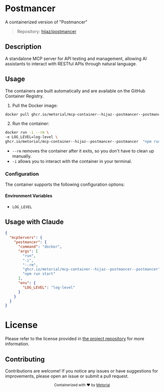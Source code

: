 
# Postmancer

A containerized version of "Postmancer"

> Repository: [hijaz/postmancer](https://github.com/hijaz/postmancer)

## Description

A standalone MCP server for API testing and management, allowing AI assistants to interact with RESTful APIs through natural language.


## Usage

The containers are built automatically and are available on the GitHub Container Registry.

1. Pull the Docker image:

```bash
docker pull ghcr.io/metorial/mcp-container--hijaz--postmancer--postmancer
```

2. Run the container:

```bash
docker run -i --rm \ 
-e LOG_LEVEL=log-level \
ghcr.io/metorial/mcp-container--hijaz--postmancer--postmancer  "npm run start"
```

- `--rm` removes the container after it exits, so you don't have to clean up manually.
- `-i` allows you to interact with the container in your terminal.



### Configuration

The container supports the following configuration options:




#### Environment Variables

- `LOG_LEVEL`




## Usage with Claude

```json
{
  "mcpServers": {
    "postmancer": {
      "command": "docker",
      "args": [
        "run",
        "-i",
        "--rm",
        "ghcr.io/metorial/mcp-container--hijaz--postmancer--postmancer",
        "npm run start"
      ],
      "env": {
        "LOG_LEVEL": "log-level"
      }
    }
  }
}
```

# License

Please refer to the license provided in [the project repository](https://github.com/hijaz/postmancer) for more information.

## Contributing

Contributions are welcome! If you notice any issues or have suggestions for improvements, please open an issue or submit a pull request.

<div align="center">
  <sub>Containerized with ❤️ by <a href="https://metorial.com">Metorial</a></sub>
</div>
  
